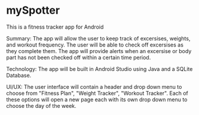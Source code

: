 # mySpotter
This is a fitness tracker app for Android

Summary: The app will allow the user to keep track of excersises, weights, and workout frequency. The user will be able to check
off excersises as they complete them. The app will provide alerts when an excersise or body part has not been checked off within a
certain time period.

Technology: The app will be built in Android Studio using Java and a SQLite Database.

UI/UX: The user interface will contain a header and drop down menu to choose from "Fitness Plan", "Weight Tracker",  "Workout
Tracker". Each of these options will open a new page each with its own drop down menu to choose the day of the week.
